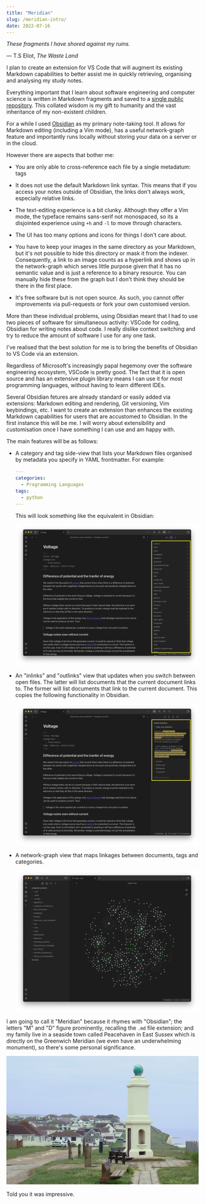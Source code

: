```yaml
---
title: "Meridian"
slug: /meridian-intro/
date: 2022-07-16
---
```


_These fragments I have shored against my ruins._

&mdash; T.S Eliot, _The Waste Land_

I plan to create an extension for VS Code that will augment its existing
Markdown capabilities to better assist me in quickly retrieving, organising and
analysing my study notes.

Everything important that I learn about software engineering and computer
science is written in Markdown fragments and saved to a
[single public repository](https://github.com/thomasabishop/computer-science).
This collated wisdom is my gift to humanity and the vast inheritance of my
non-existent children.

For a while I used [Obsidian](https://obsidian.md/) as my primary note-taking
tool. It allows for Markdown editing (including a Vim mode), has a useful
network-graph feature and importantly runs locally without storing your data on
a server or in the cloud.

However there are aspects that bother me:

- You are only able to cross-reference each file by a single metadatum: tags

- It does not use the default Markdown link syntax. This means that if you
  access your notes outside of Obsidian, the links don't always work, especially
  relative links.

- The text-editing experience is a bit clunky. Although they offer a Vim mode,
  the typeface remains sans-serif not monospaced, so its a disjointed experience
  using `+h` and `-l` to move through characters.

- The UI has too many options and icons for things I don't care about.

- You have to keep your images in the same directory as your Markdown, but it's
  not possible to hide this directory or mask it from the indexer. Consequently,
  a link to an image counts as a hyperlink and shows up in the network-graph
  which serves little purpose given that it has no semantic value and is just a
  reference to a binary resource. You can manually hide these from the graph but
  I don't think they should be there in the first place.

- It's free software but is not open source. As such, you cannot offer
  improvements via pull-requests or fork your own customised version.

More than these individual problems, using Obsidian meant that I had to use two
pieces of software for simultaneous activity: VSCode for coding, Obsidian for
writing notes about code. I really dislike context switching and try to reduce
the amount of software I use for any one task.

I've realised that the best solution for me is to bring the benefits of Obsidian
to VS Code via an extension.

Regardless of Microsoft's increasingly papal hegemony over the software
engineering ecosystem, VSCode is pretty good. The fact that it is open source
and has an extensive plugin library means I can use it for most programming
languages, without having to learn different IDEs.

Several Obsidian fetures are already standard or easily added via extensions:
Markdown editing and rendering, Git versioning, Vim keybindings, etc. I want to
create an extension than enhances the existing Markdown capabilities for users
that are accustomed to Obsidian. In the first instance this will be me. I will
worry about extensibility and customisation once I have something I can use and
am happy with.

The main features will be as follows:

- A category and tag side-view that lists your Markdown files organised by
  metadata you specify in YAML frontmatter. For example:

  ```yaml
  ---
  categories:
    - Programming Languages
  tags:
    - python
  ---
  ```

  This will look something like the equivalent in Obsidian:

  ![Obsidian tag view](./img/obsidian-tags.png)

- An "inlinks" and "outlinks" view that updates when you switch between open
  files. The latter will list documents that the current document links to. The
  former will list documents that link to the current document. This copies the
  following functionality in Obsidian.

  ![Obsidian backlinks view](./img/obsidian-backlinks.png)

- A network-graph view that maps linkages between documents, tags and
  categories.

  ![](./img/obsidian-graph-view.png)

I am going to call it "Meridian" because it rhymes with "Obsidian"; the letters
"M" and "D" figure prominently, recalling the `.md` file extension; and my
family live in a seaside town called Peacehaven in East Sussex which is directly
on the Greenwich Meridian (we even have an underwhelming monument), so there's
some personal significance.

![](./img/meridian-monument.jpg)

<div class="blog-image-caption">
Told you it was impressive.
</div>
